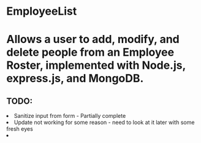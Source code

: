 # EmployeeList
<h1>Allows a user to add, modify, and delete people from an Employee Roster, implemented with Node.js, express.js, and MongoDB.</h1>
<h2>TODO:</h2
<ul>
<li>Sanitize input from form - Partially complete</li>
<li>Update not working for some reason - need to look at it later with some fresh eyes<li> 

</ul> 


